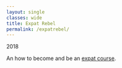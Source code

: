 ```yaml
---
layout: single
classes: wide
title: Expat Rebel
permalink: /expatrebel/
---
```

2018

An how to become and be an [expat course](https://expatrebel.com).